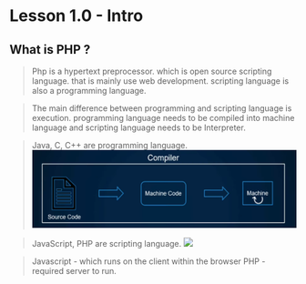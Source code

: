 # Lesson 1.0 - Intro

## What is PHP ?

> Php is a hypertext preprocessor. which is open source scripting language. that is mainly use web development. scripting language is also a programming language.

> The main difference between programming and scripting language is execution. programming language needs to be compiled into machine language and scripting language needs to be Interpreter.

> Java, C, C++ are programming language.
> ![](https://github.com/shahriarshaon1993/zend_preparation/blob/main/Lesson_1.0_Intro/images/001.png)

> JavaScript, PHP are scripting language.
> ![](https://github.com/shahriarshaon1993/zend_preparation/blob/main/Lesson_1.0_Intro/images/002.jpg)

> Javascript - which runs on the client within the browser
> PHP - required server to run.
